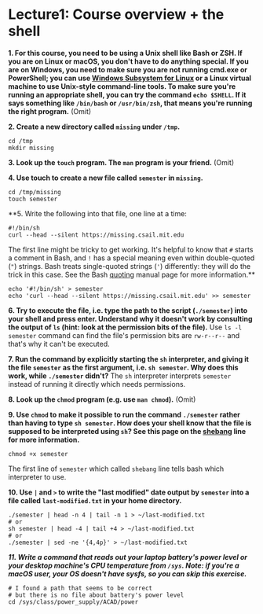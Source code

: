 # Lecture1: Course overview + the shell

**1. For this course, you need to be using a Unix shell like Bash or ZSH. If you
are on Linux or macOS, you don't have to do anything special. If you are on
Windows, you need to make sure you are not running cmd.exe or PowerShell;
you can use [Windows Subsystem for
Linux](https://docs.microsoft.com/en-us/windows/wsl/) or a Linux virtual
machine to use Unix-style command-line tools. To make sure you're running
an appropriate shell, you can try the command `echo $SHELL`. If it says
something like `/bin/bash` or `/usr/bin/zsh`, that means you're running the
right program.**
(Omit)

**2. Create a new directory called `missing` under `/tmp`.**
```
cd /tmp
mkdir missing
```

**3. Look up the `touch` program. The `man` program is your friend.**
(Omit)

**4. Use touch to create a new file called `semester` in `missing`.**
```
cd /tmp/missing
touch semester
```

**5. Write the following into that file, one line at a time:
```
#!/bin/sh
curl --head --silent https://missing.csail.mit.edu
```
The first line might be tricky to get working. It's helpful to know that
`#` starts a comment in Bash, and `!` has a special meaning even within
double-quoted (`"`) strings. Bash treats single-quoted strings (`'`)
differently: they will do the trick in this case. See the Bash
[quoting](https://www.gnu.org/software/bash/manual/html_node/Quoting.html)
manual page for more information.**
```
echo '#!/bin/sh' > semester
echo 'curl --head --silent https://missing.csail.mit.edu' >> semester
```

**6. Try to execute the file, i.e. type the path to the script (`./semester`)
into your shell and press enter. Understand why it doesn't work by
consulting the output of `ls` (hint: look at the permission bits of the
file).**
Use `ls -l semester` command can find the file's permission bits are `rw-r--r--`
and that's why it can't be executed.

**7. Run the command by explicitly starting the `sh` interpreter, and giving it
the file `semester` as the first argument, i.e. `sh semester`. Why does
this work, while `./semester` didn't?**
The `sh` interpreter interprets `semester` instead of running it directly which needs permissions.

**8. Look up the `chmod` program (e.g. use `man chmod`).**
(Omit)

**9. Use `chmod` to make it possible to run the command `./semester` rather than
having to type `sh semester`. How does your shell know that the file is
supposed to be interpreted using `sh`? See this page on the
[shebang](https://en.wikipedia.org/wiki/Shebang_(Unix)) line for more
information.**
```
chmod +x semester
```
The first line of `semester` which called `shebang` line tells bash which interpreter to use.

**10. Use `|` and `>` to write the "last modified" date output by
`semester` into a file called `last-modified.txt` in your home
directory.**
```
./semester | head -n 4 | tail -n 1 > ~/last-modified.txt
# or
sh semester | head -4 | tail +4 > ~/last-modified.txt
# or
./semester | sed -ne '{4,4p}' > ~/last-modified.txt
```

***11. Write a command that reads out your laptop battery's power level or your
desktop machine's CPU temperature from `/sys`. Note: if you're a macOS
user, your OS doesn't have sysfs, so you can skip this exercise.***
```
# I found a path that seems to be correct
# but there is no file about battery's power level
cd /sys/class/power_supply/ACAD/power
```
